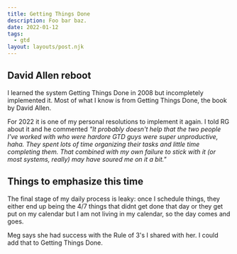 ```yaml
---
title: Getting Things Done
description: Foo bar baz.
date: 2022-01-12
tags:
  - gtd
layout: layouts/post.njk
---
```



## David Allen reboot
I learned the system Getting Things Done in 2008 but incompletely implemented it. Most of what I know is from Getting Things Done, the book by David Allen.  

For 2022 it is one of my personal resolutions to implement it again. I told RG about it and he commented *"It probably doesn't help that the two people I've worked with who were hardore GTD guys were super unproductive, haha.  They spent lots of time organizing their tasks and little time completing them.  That combined with my own failure to stick with it (or most systems, really) may have soured me on it a bit."*

## Things to emphasize this time
The final stage of my daily process is leaky: once I schedule things, they either end up being the 4/7 things that didnt get done that day or they get put on my calendar but I am not living in my calendar, so the day comes and goes.  
  
Meg says she had success with the Rule of 3's I shared with her. I could add that to Getting Things Done.



